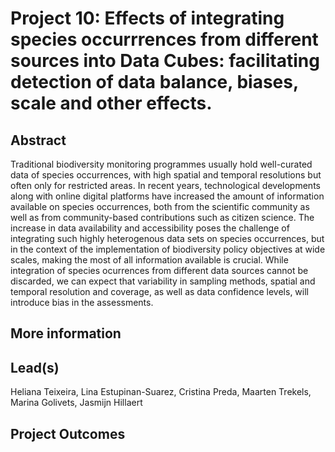 # Project 10: Effects of integrating species occurrrences from different sources into Data Cubes: facilitating detection of data balance, biases, scale and other effects.

## Abstract

Traditional biodiversity monitoring programmes usually hold well-curated data of species occurrences, with high spatial and temporal resolutions but often only for restricted areas. In recent years, technological developments along with online digital platforms have increased the amount of information available on species occurrences, both from the scientific community as well as from community-based contributions such as citizen science. The increase in data availability and accessibility poses the challenge of integrating such highly heterogenous data sets on species occurrences, but in the context of the implementation of biodiversity policy objectives at wide scales, making the most of all information available is crucial. While integration of species ocurrences from different data sources cannot be discarded, we can expect that variability in sampling methods, spatial and temporal resolution and coverage, as well as data confidence levels, will introduce bias in the assessments.

## More information


## Lead(s)

Heliana Teixeira, Lina Estupinan-Suarez, Cristina Preda, Maarten Trekels, Marina Golivets, Jasmijn Hillaert

## Project Outcomes
